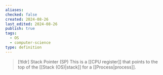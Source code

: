 ```yaml
---
aliases: 
checked: false
created: 2024-08-26
last_edited: 2024-08-26
publish: true
tags:
  - OS
  - computer-science
type: definition
---
```

>[!tldr] Stack Pointer (SP)
>This is a [[CPU register]] that points to the top of the [[Stack (OS)|stack]] for a [[Process|process]].

